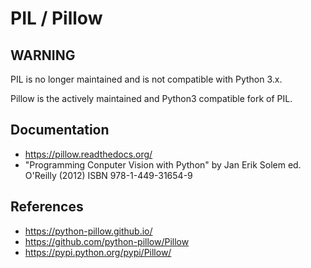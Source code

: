 # PIL / Pillow

## WARNING

PIL is no longer maintained and is not compatible with Python 3.x.

Pillow is the actively maintained and Python3 compatible fork of PIL.

## Documentation

- https://pillow.readthedocs.org/
- "Programming Conputer Vision with Python" by Jan Erik Solem ed. O'Reilly (2012) ISBN 978-1-449-31654-9

## References

- https://python-pillow.github.io/
- https://github.com/python-pillow/Pillow
- https://pypi.python.org/pypi/Pillow/
